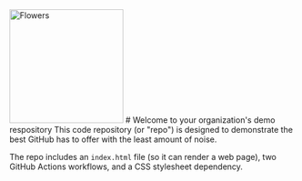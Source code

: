 
<picture>
  <img src="https://avatars.githubusercontent.com/Rod2Cod" alt="Flowers" style="width:200px; height:200px">
</picture>
# Welcome to your organization's demo respository
This code repository (or "repo") is designed to demonstrate the best GitHub has to offer with the least amount of noise.

The repo includes an `index.html` file (so it can render a web page), two GitHub Actions workflows, and a CSS stylesheet dependency.
